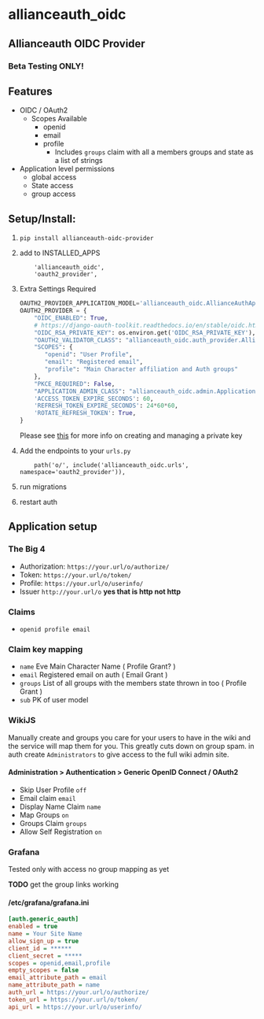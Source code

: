 # allianceauth_oidc

## Allianceauth OIDC Provider

### Beta Testing ONLY!

## Features

- OIDC / OAuth2
  - Scopes Available
    - openid
    - email
    - profile
      - Includes `groups` claim with all a members groups and state as a list of strings
- Application level permissions
  - global access
  - State access
  - group access

## Setup/Install:

1. `pip install allianceauth-oidc-provider`
1. add to INSTALLED_APPS

   ```
       'allianceauth_oidc',
       'oauth2_provider',
   ```

1. Extra Settings Required

   ```python
   OAUTH2_PROVIDER_APPLICATION_MODEL='allianceauth_oidc.AllianceAuthApplication'
   OAUTH2_PROVIDER = {
       "OIDC_ENABLED": True,
       # https://django-oauth-toolkit.readthedocs.io/en/stable/oidc.html#creating-rsa-private-key
       "OIDC_RSA_PRIVATE_KEY": os.environ.get('OIDC_RSA_PRIVATE_KEY'), ## Load your private key into an env variable
       "OAUTH2_VALIDATOR_CLASS": "allianceauth_oidc.auth_provider.AllianceAuthOAuth2Validator",
       "SCOPES": {
          "openid": "User Profile",
          "email": "Registered email",
          "profile": "Main Character affiliation and Auth groups"
       },
       "PKCE_REQUIRED": False,
       "APPLICATION_ADMIN_CLASS": "allianceauth_oidc.admin.ApplicationAdmin",
       'ACCESS_TOKEN_EXPIRE_SECONDS': 60,
       'REFRESH_TOKEN_EXPIRE_SECONDS': 24*60*60,
       'ROTATE_REFRESH_TOKEN': True,
   }
   ```

   Please see [this](https://django-oauth-toolkit.readthedocs.io/en/stable/oidc.html#creating-rsa-private-key) for more info on creating and managing a private key

1. Add the endpoints to your `urls.py`

   ```
       path('o/', include('allianceauth_oidc.urls', namespace='oauth2_provider')),
   ```

1. run migrations
1. restart auth

## Application setup

### The Big 4

- Authorization: `https://your.url/o/authorize/`
- Token: `https://your.url/o/token/`
- Profile: `https://your.url/o/userinfo/`
- Issuer `http://your.url/o` **yes that is **http** not http**

### Claims

- `openid profile email`

### Claim key mapping

- `name` Eve Main Character Name ( Profile Grant? )
- `email` Registered email on auth ( Email Grant )
- `groups` List of all groups with the members state thrown in too ( Profile Grant )
- `sub` PK of user model

### WikiJS

Manually create and groups you care for your users to have in the wiki and the service will map them for you. This greatly cuts down on group spam.
in auth create `Administrators` to give access to the full wiki admin site.

#### Administration > Authentication > Generic OpenID Connect / OAuth2

- Skip User Profile `off`
- Email claim `email`
- Display Name Claim `name`
- Map Groups `on`
- Groups Claim `groups`
- Allow Self Registration `on`

### Grafana

Tested only with access no group mapping as yet

**TODO** get the group links working

#### /etc/grafana/grafana.ini

```ini
[auth.generic_oauth]
enabled = true
name = Your Site Name
allow_sign_up = true
client_id = ******
client_secret = *****
scopes = openid,email,profile
empty_scopes = false
email_attribute_path = email
name_attribute_path = name
auth_url = https://your.url/o/authorize/
token_url = https://your.url/o/token/
api_url = https://your.url/o/userinfo/
```
